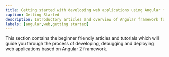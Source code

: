 ```yaml
---
title: Getting started with developing web applications using Angular framework
caption: Getting Started
description: Introductory articles and overview of Angular framework for developing rich front ends
labels: [angular,web,getting started]
---
```

This section contains the beginner friendly articles and tutorials which will guide you through the process of developing, debugging and deploying web applications based on Angular 2 framework.
